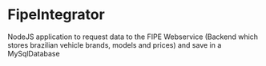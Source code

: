 # FipeIntegrator
NodeJS application to request data to the FIPE Webservice (Backend which stores brazilian vehicle brands, models and prices) and save in a MySqlDatabase
